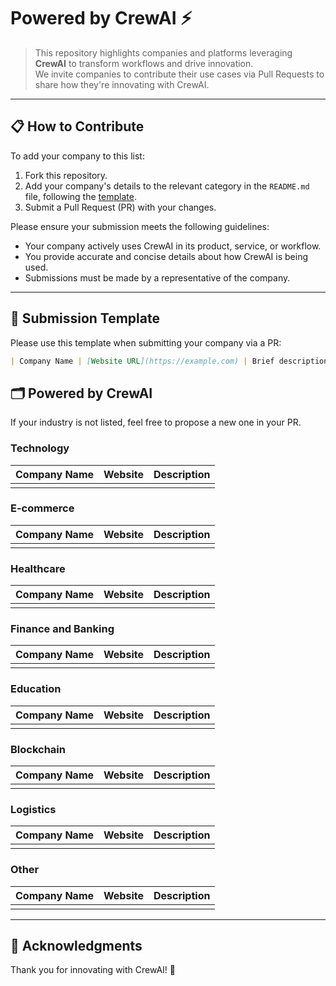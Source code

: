 # Powered by CrewAI ⚡

> This repository highlights companies and platforms leveraging **CrewAI** to transform workflows and drive innovation.  
> We invite companies to contribute their use cases via Pull Requests to share how they're innovating with CrewAI.

---

## 📋 How to Contribute

To add your company to this list:
1. Fork this repository.
2. Add your company's details to the relevant category in the `README.md` file, following the [template](#submission-template).
3. Submit a Pull Request (PR) with your changes.

Please ensure your submission meets the following guidelines:
- Your company actively uses CrewAI in its product, service, or workflow.
- You provide accurate and concise details about how CrewAI is being used.
- Submissions must be made by a representative of the company.

---

## 📝 Submission Template

Please use this template when submitting your company via a PR:

```markdown
| Company Name | [Website URL](https://example.com) | Brief description of how your company uses CrewAI. |
```

## 🗂️ Powered by CrewAI

If your industry is not listed, feel free to propose a new one in your PR.

### Technology

| Company Name                          | Website                               | Description                                   |
|---------------------------------------|---------------------------------------|-----------------------------------------------|
|                                       |                                       |                                               |

### E-commerce

| Company Name                          | Website                               | Description                                   |
|---------------------------------------|---------------------------------------|-----------------------------------------------|
|                                       |                                       |                                               |

### Healthcare

| Company Name                          | Website                               | Description                                   |
|---------------------------------------|---------------------------------------|-----------------------------------------------|
|                                       |                                       |                                               |

### Finance and Banking

| Company Name                          | Website                               | Description                                   |
|---------------------------------------|---------------------------------------|-----------------------------------------------|
|                                       |                                       |                                               |

### Education

| Company Name                          | Website                               | Description                                   |
|---------------------------------------|---------------------------------------|-----------------------------------------------|
|                                       |                                       |                                               |

### Blockchain

| Company Name                          | Website                               | Description                                   |
|---------------------------------------|---------------------------------------|-----------------------------------------------|
|                                       |                                       |                                               |

### Logistics

| Company Name                          | Website                               | Description                                   |
|---------------------------------------|---------------------------------------|-----------------------------------------------|
|                                       |                                       |                                               |

### Other

| Company Name                          | Website                               | Description                                   |
|---------------------------------------|---------------------------------------|-----------------------------------------------|
|                                       |                                       |                                               |

---

## 🤝 Acknowledgments
Thank you for innovating with CrewAI! 🚣
